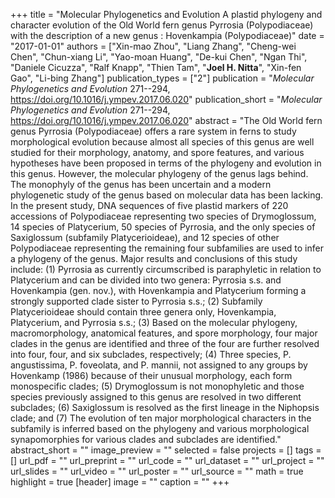 +++
title = "Molecular Phylogenetics and Evolution A plastid phylogeny and character evolution of the Old World fern genus Pyrrosia (Polypodiaceae) with the description of a new genus : Hovenkampia (Polypodiaceae)"
date = "2017-01-01"
authors = ["Xin-mao Zhou", "Liang Zhang", "Cheng-wei Chen", "Chun-xiang Li", "Yao-moan Huang", "De-kui Chen", "Ngan Thi", "Daniele Cicuzza", "Ralf Knapp", "Thien Tam", "**Joel H. Nitta**", "Xin-fen Gao", "Li-bing Zhang"]
publication_types = ["2"]
publication = "_Molecular Phylogenetics and Evolution_ 271--294, https://doi.org/10.1016/j.ympev.2017.06.020"
publication_short = "_Molecular Phylogenetics and Evolution_ 271--294, https://doi.org/10.1016/j.ympev.2017.06.020"
abstract = "The Old World fern genus Pyrrosia (Polypodiaceae) offers a rare system in ferns to study morphological evolution because almost all species of this genus are well studied for their morphology, anatomy, and spore features, and various hypotheses have been proposed in terms of the phylogeny and evolution in this genus. However, the molecular phylogeny of the genus lags behind. The monophyly of the genus has been uncertain and a modern phylogenetic study of the genus based on molecular data has been lacking. In the present study, DNA sequences of five plastid markers of 220 accessions of Polypodiaceae representing two species of Drymoglossum, 14 species of Platycerium, 50 species of Pyrrosia, and the only species of Saxiglossum (subfamily Platycerioideae), and 12 species of other Polypodiaceae representing the remaining four subfamilies are used to infer a phylogeny of the genus. Major results and conclusions of this study include: (1) Pyrrosia as currently circumscribed is paraphyletic in relation to Platycerium and can be divided into two genera: Pyrrosia s.s. and Hovenkampia (gen. nov.), with Hovenkampia and Platycerium forming a strongly supported clade sister to Pyrrosia s.s.; (2) Subfamily Platycerioideae should contain three genera only, Hovenkampia, Platycerium, and Pyrrosia s.s.; (3) Based on the molecular phylogeny, macromorphology, anatomical features, and spore morphology, four major clades in the genus are identified and three of the four are further resolved into four, four, and six subclades, respectively; (4) Three species, P. angustissima, P. foveolata, and P. mannii, not assigned to any groups by Hovenkamp (1986) because of their unusual morphology, each form monospecific clades; (5) Drymoglossum is not monophyletic and those species previously assigned to this genus are resolved in two different subclades; (6) Saxiglossum is resolved as the first lineage in the Niphopsis clade; and (7) The evolution of ten major morphological characters in the subfamily is inferred based on the phylogeny and various morphological synapomorphies for various clades and subclades are identified."
abstract_short = ""
image_preview = ""
selected = false
projects = []
tags = []
url_pdf = ""
url_preprint = ""
url_code = ""
url_dataset = ""
url_project = ""
url_slides = ""
url_video = ""
url_poster = ""
url_source = ""
math = true
highlight = true
[header]
image = ""
caption = ""
+++
